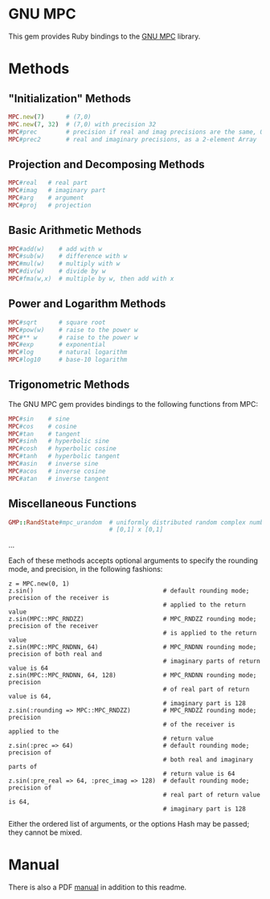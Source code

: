 GNU MPC
=======

This gem provides Ruby bindings to the [GNU MPC](http://www.multiprecision.org/) library.

Methods
=======

"Initialization" Methods
------------------------

```ruby
MPC.new(7)      # (7,0)
MPC.new(7, 32)  # (7,0) with precision 32
MPC#prec        # precision if real and imag precisions are the same, 0 otherwise
MPC#prec2       # real and imaginary precisions, as a 2-element Array
```

Projection and Decomposing Methods
----------------------------------

```ruby
MPC#real   # real part
MPC#imag   # imaginary part
MPC#arg    # argument
MPC#proj   # projection
```

Basic Arithmetic Methods
------------------------

```ruby
MPC#add(w)    # add with w
MPC#sub(w)    # difference with w
MPC#mul(w)    # multiply with w
MPC#div(w)    # divide by w
MPC#fma(w,x)  # multiple by w, then add with x
```

Power and Logarithm Methods
---------------------------

```ruby
MPC#sqrt      # square root
MPC#pow(w)    # raise to the power w
MPC#** w      # raise to the power w
MPC#exp       # exponential
MPC#log       # natural logarithm
MPC#log10     # base-10 logarithm
```

Trigonometric Methods
---------------------

The GNU MPC gem provides bindings to the following functions from MPC:

```ruby
MPC#sin    # sine
MPC#cos    # cosine
MPC#tan    # tangent
MPC#sinh   # hyperbolic sine
MPC#cosh   # hyperbolic cosine
MPC#tanh   # hyperbolic tangent
MPC#asin   # inverse sine
MPC#acos   # inverse cosine
MPC#atan   # inverse tangent
```

Miscellaneous Functions
-----------------------

```ruby
GMP::RandState#mpc_urandom  # uniformly distributed random complex number within
                            # [0,1] x [0,1]
```

...

Each of these methods accepts optional arguments to specify the rounding mode,
and precision, in the following fashions:

```
z = MPC.new(0, 1)
z.sin()                                    # default rounding mode; precision of the receiver is
                                           # applied to the return value
z.sin(MPC::MPC_RNDZZ)                      # MPC_RNDZZ rounding mode; precision of the receiver
                                           # is applied to the return value
z.sin(MPC::MPC_RNDNN, 64)                  # MPC_RNDNN rounding mode; precision of both real and
                                           # imaginary parts of return value is 64
z.sin(MPC::MPC_RNDNN, 64, 128)             # MPC_RNDNN rounding mode; precision
                                           # of real part of return value is 64,
                                           # imaginary part is 128
z.sin(:rounding => MPC::MPC_RNDZZ)         # MPC_RNDZZ rounding mode; precision
                                           # of the receiver is applied to the
                                           # return value
z.sin(:prec => 64)                         # default rounding mode; precision of
                                           # both real and imaginary parts of
                                           # return value is 64
z.sin(:pre_real => 64, :prec_imag => 128)  # default rounding mode; precision of
                                           # real part of return value is 64,
                                           # imaginary part is 128
```

Either the ordered list of arguments, or the options Hash may be passed; they
cannot be mixed.

Manual
======

There is also a PDF [manual](manual.pdf) in addition to this readme.
